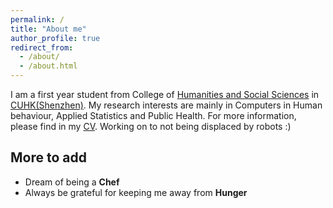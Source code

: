 ```yaml
---
permalink: /
title: "About me"
author_profile: true
redirect_from: 
  - /about/
  - /about.html
---
```


I am a first year student from College of [Humanities and Social Sciences]() in [CUHK(Shenzhen)](). My research interests are mainly in Computers in Human behaviour, Applied Statistics and Public Health.
For more information, please find in my [CV]().
Working on to not being displaced by robots :)



More to add
------
* Dream of being a **Chef**
* Always be grateful for keeping me away from **Hunger**
